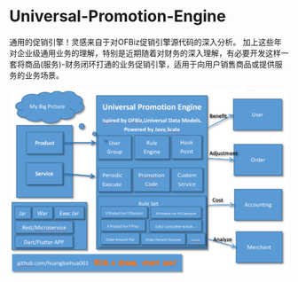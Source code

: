 # Universal-Promotion-Engine
通用的促销引擎！灵感来自于对OFBiz促销引擎源代码的深入分析。 加上这些年对企业级通用业务的理解，特别是近期随着对财务的深入理解，有必要开发这样一套将商品(服务)-财务闭环打通的业务促销引擎，适用于向用户销售商品或提供服务的业务场景。


![](https://github.com/huangbaihua001/universal-promotion-engine/blob/master/Lark20200219212141.png)
